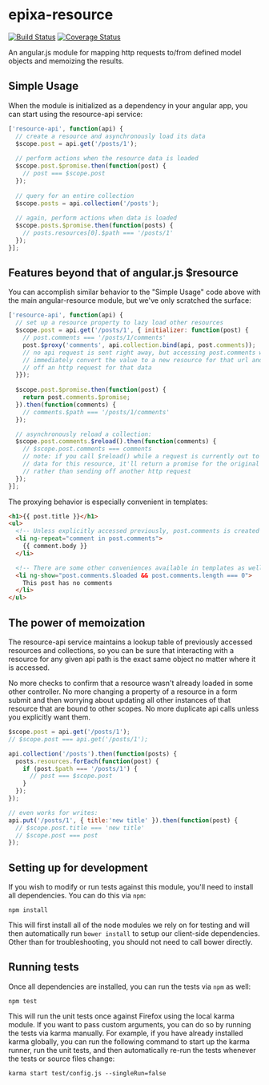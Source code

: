# epixa-resource
[![Build Status](https://travis-ci.org/epixa/epixa-resource.png)](https://travis-ci.org/epixa/epixa-resource)
[![Coverage Status](https://coveralls.io/repos/epixa/epixa-resource/badge.png?branch=master)](https://coveralls.io/r/epixa/epixa-resource?branch=master)

An angular.js module for mapping http requests to/from defined model objects
and memoizing the results.

## Simple Usage

When the module is initialized as a dependency in your angular app, you can
start using the resource-api service:

```javascript
['resource-api', function(api) {
  // create a resource and asynchronously load its data
  $scope.post = api.get('/posts/1');
  
  // perform actions when the resource data is loaded
  $scope.post.$promise.then(function(post) {
    // post === $scope.post
  });
  
  // query for an entire collection
  $scope.posts = api.collection('/posts');
  
  // again, perform actions when data is loaded
  $scope.posts.$promise.then(function(posts) {
    // posts.resources[0].$path === '/posts/1'
  });
}];
```

## Features beyond that of angular.js $resource

You can accomplish similar behavior to the "Simple Usage" code above with the
main angular-resource module, but we've only scratched the surface:

```javascript
['resource-api', function(api) {
  // set up a resource property to lazy load other resources
  $scope.post = api.get('/posts/1', { initializer: function(post) {
    // post.comments === '/posts/1/comments'
    post.$proxy('comments', api.collection.bind(api, post.comments));
    // no api request is sent right away, but accessing post.comments will
    // immediately convert the value to a new resource for that url and fire
    // off an http request for that data
  }});
  
  $scope.post.$promise.then(function(post) {
    return post.comments.$promise;
  }).then(function(comments) {
    // comments.$path === '/posts/1/comments'
  });

  // asynchronously reload a collection:
  $scope.post.comments.$reload().then(function(comments) {
    // $scope.post.comments === comments
    // note: if you call $reload() while a request is currently out to load
    // data for this resource, it'll return a promise for the original request
    // rather than sending off another http request
  });
}];
```

The proxying behavior is especially convenient in templates:

```html
<h1>{{ post.title }}</h1>
<ul>
  <!-- Unless explicitly accessed previously, post.comments is created right here: -->
  <li ng-repeat="comment in post.comments">
    {{ comment.body }}
  </li>

  <!-- There are some other conveniences available in templates as well. No more flicker while data is loaded: -->
  <li ng-show="post.comments.$loaded && post.comments.length === 0">
    This post has no comments
  </li>
</ul>
```

## The power of memoization

The resource-api service maintains a lookup table of previously accessed
resources and collections, so you can be sure that interacting with a resource
for any given api path is the exact same object no matter where it is accessed.

No more checks to confirm that a resource wasn't already loaded in some other
controller. No more changing a property of a resource in a form submit and then
worrying about updating all other instances of that resource that are bound to
other scopes. No more duplicate api calls unless you explicitly want them.

```javascript
$scope.post = api.get('/posts/1');
// $scope.post === api.get('/posts/1');

api.collection('/posts').then(function(posts) {
  posts.resources.forEach(function(post) {
    if (post.$path === '/posts/1') {
      // post === $scope.post
    }
  });
});

// even works for writes:
api.put('/posts/1', { title:'new title' }).then(function(post) {
  // $scope.post.title === 'new title'
  // $scope.post === post
});
```

## Setting up for development

If you wish to modify or run tests against this module, you'll need to install
all dependencies. You can do this via `npm`:

```
npm install
```

This will first install all of the node modules we rely on for testing and will
then automatically run `bower install` to setup our client-side dependencies.
Other than for troubleshooting, you should not need to call bower directly.

## Running tests

Once all dependencies are installed, you can run the tests via `npm` as well:

```
npm test
```

This will run the unit tests once against Firefox using the local karma module.
If you want to pass custom arguments, you can do so by running the tests via
karma manually.  For example, if you have already installed karma globally, you
can run the following command to start up the karma runner, run the unit tests,
and then automatically re-run the tests whenever the tests or source files
change:

```
karma start test/config.js --singleRun=false
```

